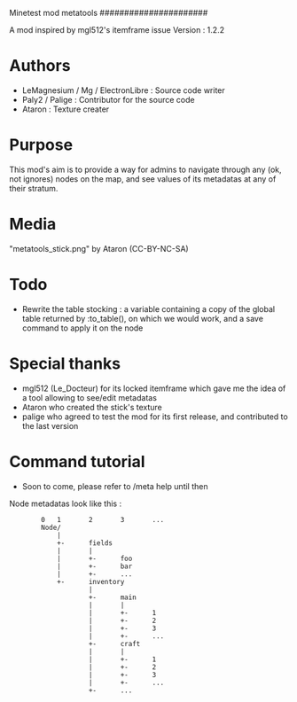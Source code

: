 Minetest mod metatools
######################

A mod inspired by mgl512's itemframe issue
Version : 1.2.2

# Authors
 - LeMagnesium / Mg / ElectronLibre : Source code writer
 - Paly2 / Palige : Contributor for the source code
 - Ataron : Texture creater

# Purpose
This mod's aim is to provide a way for admins to navigate through any (ok, not
ignores) nodes on the map, and see values of its metadatas at any of their
stratum.

# Media
"metatools_stick.png" by Ataron (CC-BY-NC-SA)

# Todo
 - Rewrite the table stocking : a variable containing a copy of the global
   table returned by :to_table(), on which we would work, and a save command to
   apply it on the node

# Special thanks
 - mgl512 (Le_Docteur) for its locked itemframe which gave me the idea of a tool
allowing to see/edit metadatas
 - Ataron who created the stick's texture
 - palige who agreed to test the mod for its first release, and contributed to the last version

# Command tutorial
 - Soon to come, please refer to /meta help until then

 Node metadatas look like this :

			0	1		2		3		...
			Node/
				|
				+- 		fields
				|		|
				|		+-		foo
				|		+-		bar
				|		+-		...
				+-		inventory
						|
						+-		main
						|		|
						|		+-		1
						|		+-		2
						|		+-		3
						|		+-		...
						+-		craft
						|		|
						|		+-		1
						|		+-		2
						|		+-		3
						|		+-		...
						+-		...

